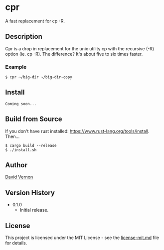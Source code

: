 # cpr

A fast replacement for cp -R.

## Description

Cpr is a drop in replacement for the unix utility cp with the recursive (-R) option (ie. cp -R). The difference? It's about five to six times faster.

### Example
```
$ cpr ~/big-dir ~/big-dir-copy
```

## Install 
```
Coming soon...
```

## Build from Source

If you don't have rust installed: https://www.rust-lang.org/tools/install.
Then...
```
$ cargo build --release
$ ./install.sh
```

## Author

[David Vernon](email:davidhvernon@mac.com)

## Version History

* 0.1.0
    * Initial release.

## License

This project is licensed under the MIT License - see the [license-mit.md](license-mit.md) file for details.

